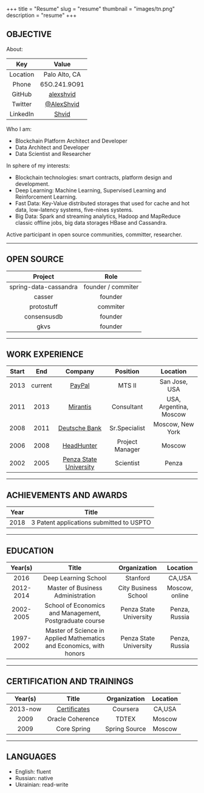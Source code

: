 +++
title = "Resume"
slug = "resume"
thumbnail = "images/tn.png"
description = "resume"
+++

## OBJECTIVE

About:

| Key   | Value  |
| :----:  | :------------: |
|  Location   | Palo Alto, CA |
|  Phone   | 65O.241.9O91 |
|  GitHub   | [alexshvid](https://github.com/alexshvid) |
|  Twitter   | [@AlexShvid](https://twitter.com/AlexShvid) |
|  LinkedIn   | [Shvid](https://www.linkedin.com/in/shvid/) |

Who I am:

* Blockchain Platform Architect and Developer
* Data Architect and Developer
* Data Scientist and Researcher


In sphere of my interests:

+ Blockchain technologies: smart contracts, platform design and development.
+ Deep Learning: Machine Learning, Supervised Learning and Reinforcement Learning.
+ Fast Data: Key-Value distributed storages that used for cache and hot data, low-latency systems, five-nines systems.
+ Big Data: Spark and streaming analytics, Hadoop and MapReduce classic offline jobs, big data storages HBase and Cassandra.


Active participant in open source communities, committer, researcher.

---------------------------

## OPEN SOURCE

| Project  | Role   |   
| :----:  | :-----: | 
| spring-data-cassandra   | founder / commiter |       
| casser                  | founder            |
| protostuff              | commiter           |
| consensusdb             | founder            |
| gkvs                    | founder            |

---------------------------

## WORK EXPERIENCE

| Start   | End     | Company        | Position  | Location   |
| :----:  | :-----: | :------------: | :-------: | :----------:|
|  2013   | current |    [PayPal](https://www.paypal.com)      | MTS II    | San Jose, USA |
|  2011   | 2013    |   [Mirantis](http://mirantis.com)     | Consultant | USA, Argentina, Moscow  |
|  2008   | 2011  |     [Deutsche Bank](https://db.com)  | Sr.Specialist |  Moscow, New York |
|  2006   | 2008  |  [HeadHunter](https://hh.ru)      |  Project Manager | Moscow |
|  2002   | 2005  | [Penza State University](https://en.wikipedia.org/wiki/Penza_State_University) | Scientist | Penza |
---------------------------

## ACHIEVEMENTS AND AWARDS

| Year   | Title  |
| :----:  | :------------: |
|  2018   | 3 Patent applications submitted to USPTO |

---------------------------

## EDUCATION

| Year(s)     | Title                         | Organization  | Location  |
| :---------: | :---------------------------: | :-----------: | :-------: |
| 2016        | Deep Learning School          | Stanford      | CA,USA    |
| 2012-2014   | Master of Business Administration | City Business School | Moscow, online |
| 2002-2005   | School of Economics and Management, Postgraduate course | Penza State University | Penza, Russia |
| 1997-2002   | Master of Science in Applied Mathematics and Economics, with honors | Penza State University | Penza, Russia |

---------------------------

## CERTIFICATION AND TRAININGS

| Year(s)     | Title                         | Organization  | Location  |
| :---------: | :---------------------------: | :-----------: | :-------: |
| 2013-now    | [Certificates](https://www.coursera.org/user/31898fcfbc971277ff1bf1ffea5bb619)  | Coursera   | CA,USA    |
| 2009 | Oracle Coherence | TDTEX | Moscow
| 2009 | Core Spring | Spring Source | Moscow

---------------------------

## LANGUAGES

* English: fluent
* Russian: native
* Ukrainian: read-write

